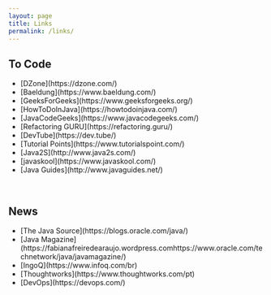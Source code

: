 ```yaml
---
layout: page
title: Links
permalink: /links/
---
```


<h2>To Code</h2>
<ul>
  <li>[DZone](https://dzone.com/)</li>
  <li>[Baeldung](https://www.baeldung.com/)</li>
  <li>[GeeksForGeeks](https://www.geeksforgeeks.org/)</li>
  <li>[HowToDoInJava](https://howtodoinjava.com/)</li>
  <li>[JavaCodeGeeks](https://www.javacodegeeks.com/)</li>
  <li>[Refactoring GURU](https://refactoring.guru/)</li>
  <li>[DevTube](https://dev.tube/)</li>
  <li>[Tutorial Points](https://www.tutorialspoint.com/)</li>
  <li>[Java2S](http://www.java2s.com/)</li>
  <li>[javaskool](https://www.javaskool.com/)</li>
  <li>[Java Guides](http://www.javaguides.net/)</li>
</ul>

<br/>

<h2>News</h2>
<ul>
  <li>[The Java Source](https://blogs.oracle.com/java/)</li>
  <li>[Java Magazine](https://fabianafreiredearaujo.wordpress.comhttps://www.oracle.com/technetwork/java/javamagazine/)</li>
  <li>[IngoQ](https://www.infoq.com/br)</li>
  <li>[Thoughtworks](https://www.thoughtworks.com/pt)</li>
  <li>[DevOps](https://devops.com/)</li>
</ul>
